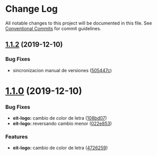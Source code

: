 # Change Log

All notable changes to this project will be documented in this file.
See [Conventional Commits](https://conventionalcommits.org) for commit guidelines.

## [1.1.2](https://github.com/EscuelaIt/eit-components/compare/@escuelait/eit-logo@1.1.0...@escuelait/eit-logo@1.1.2) (2019-12-10)


### Bug Fixes

* sincronizacion manual de versiones ([505447c](https://github.com/EscuelaIt/eit-components/commit/505447cc155e898f4c62cd350a4f1013146b3711))





# [1.1.0](https://github.com/EscuelaIt/eit-components/compare/@escuelait/eit-logo@1.0.0...@escuelait/eit-logo@1.1.0) (2019-12-10)


### Bug Fixes

* **eit-logo:** cambio de color de letra ([108bd07](https://github.com/EscuelaIt/eit-components/commit/108bd07e4ca3e9c3843c573d0bf7bd3906bdd1bb))
* **eit-logo:** reversando cambio menor ([022e853](https://github.com/EscuelaIt/eit-components/commit/022e853e13871b935edb0e88179d3006f8f9158b))


### Features

* **eit-logo:** cambio de color de letra ([4726259](https://github.com/EscuelaIt/eit-components/commit/4726259022acb0e5c96bcab28d493269d33c2924))
